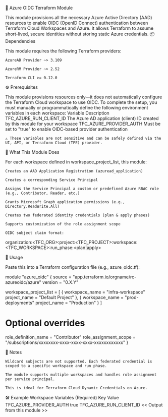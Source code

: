 🔐 Azure OIDC Terraform Module

This module provisions all the necessary Azure Active Directory (AAD) resources to enable OIDC (OpenID Connect) authentication between Terraform Cloud Workspaces and Azure. It allows Terraform to assume short-lived, secure identities without storing static Azure credentials.
📦 Dependencies

This module requires the following Terraform providers:

    AzureAD Provider ~> 3.109

    AzureRM Provider ~> 2.52

    Terraform CLI >= 0.12.0

⚙️ Prerequisites

This module provisions resources only—it does not automatically configure the Terraform Cloud workspace to use OIDC. To complete the setup, you must manually or programmatically define the following environment variables in each workspace:
Variable	Description
TFC_AZURE_RUN_CLIENT_ID	The Azure AD application (client) ID created by this module for your workspace
TFC_AZURE_PROVIDER_AUTH	Must be set to "true" to enable OIDC-based provider authentication

    ⚠️ These variables are not sensitive and can be safely defined via the UI, API, or Terraform Cloud (TFE) provider.

🚀 What This Module Does

For each workspace defined in workspace_project_list, this module:

    Creates an AAD Application Registration (azuread_application)

    Creates a corresponding Service Principal

    Assigns the Service Principal a custom or predefined Azure RBAC role (e.g., Contributor, Reader, etc.)

    Grants Microsoft Graph application permissions (e.g., Directory.ReadWrite.All)

    Creates two federated identity credentials (plan & apply phases)

    Supports customization of the role assignment scope

    OIDC subject claim format:

organization:<TFC_ORG>:project:<TFC_PROJECT>:workspace:<TFC_WORKSPACE>:run_phase:<plan|apply>

🧩 Usage

Paste this into a Terraform configuration file (e.g., azure_oidc.tf):

module "azure_oidc" {
  source  = "app.terraform.io/orgname/rc-azureoidc/azure"
  version = "0.X.Y"

  workspace_project_list = [
    {
      workspace_name = "infra-workspace"
      project_name   = "Default Project"
    },
    {
      workspace_name = "prod-deployments"
      project_name   = "Production"
    }
  ]

  # Optional overrides
  role_definition_name = "Contributor"
  role_assignment_scope = "/subscriptions/xxxxxxxx-xxxx-xxxx-xxxx-xxxxxxxxxxxx"
}

📘 Notes

    Wildcard subjects are not supported. Each federated credential is scoped to a specific workspace and run phase.

    The module supports multiple workspaces and handles role assignment per service principal.

    This is ideal for Terraform Cloud Dynamic Credentials on Azure.

🛠 Example Workspace Variables (Required)
Key	Value
TFC_AZURE_PROVIDER_AUTH	true
TFC_AZURE_RUN_CLIENT_ID	<< Output from this module >>